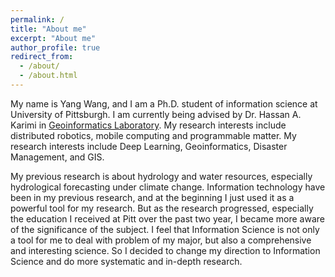 ```yaml
---
permalink: /
title: "About me"
excerpt: "About me"
author_profile: true
redirect_from: 
  - /about/
  - /about.html
---
```


My name is Yang Wang, and I am a Ph.D. student of information science at University of Pittsburgh. I am currently being advised by Dr. Hassan A. Karimi in [Geoinformatics Laboratory](http://gis.sis.pitt.edu). My research interests include distributed robotics, mobile computing and programmable matter. My research interests include Deep Learning, Geoinformatics, Disaster Management, and GIS.

My previous research is about hydrology and water resources, especially hydrological forecasting under climate change. Information technology have been in my previous research, and at the beginning I just used it as a powerful tool for my research. But as the research progressed, especially the education I received at Pitt over the past two year, I became more aware of the significance of the subject. I feel that Information Science is not only a tool for me to deal with problem of my major, but also a comprehensive and interesting science. So I decided to change my direction to Information Science and do more systematic and in-depth research.
